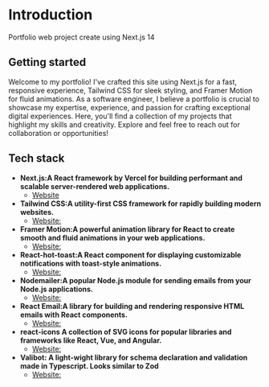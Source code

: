 # Introduction

Portfolio web project create using Next.js 14

## Getting started

Welcome to my portfolio! I've crafted this site using Next.js for a fast, responsive experience, Tailwind CSS for sleek
styling, and Framer Motion for fluid animations. As a software engineer, I believe a portfolio is crucial to showcase my
expertise, experience, and passion for crafting exceptional digital experiences. Here, you'll find a collection of my
projects that highlight my skills and creativity. Explore and feel free to reach out for collaboration or opportunities!

## Tech stack

- **Next.js:A React framework by Vercel for building performant and scalable server-rendered web applications.**
  - [Website](https://nextjs.org/)
- **Tailwind CSS:A utility-first CSS framework for rapidly building modern websites.**
  - [Website:](https://tailwindcss.com/docs/installation)
- **Framer Motion:A powerful animation library for React to create smooth and fluid animations in your web
  applications.**
  - [Website:](https://www.framer.com/motion/)
- **React-hot-toast:A React component for displaying customizable notifications with toast-style animations.**
  - [Website:](https://github.com/timolins/react-hot-toast)
- **Nodemailer:A popular Node.js module for sending emails from your Node.js applications.**
  - [Website:](https://www.npmjs.com/package/nodemailer)
- **React Email:A library for building and rendering responsive HTML emails with React components.**
  - [Website:](https://react.email)
- **react-icons A collection of SVG icons for popular libraries and frameworks like React, Vue, and Angular.**
  - [Website:](https://react-icons.github.io/react-icons/)
- **Valibot: A light-wight library for schema declaration and validation made in Typescript. Looks similar to Zod**
  - [Website:](https://valibot.dev/)

